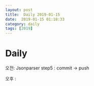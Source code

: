 ```yaml
---
layout: post
title:  Daily 2019-01-15
date:  2019-01-15 01:18:33
category: daily
tags: [2019]
---
```


# Daily

오전:  Jsonparser step5 : commit -> push

오후 : 